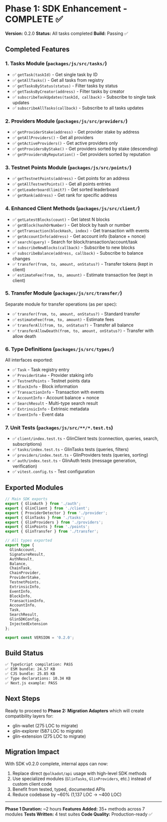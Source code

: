 # Phase 1: SDK Enhancement - COMPLETE ✅

**Version:** 0.2.0
**Status:** All tasks completed
**Build:** Passing ✅

## Completed Features

### 1. Tasks Module (`packages/js/src/tasks/`)
- ✅ `getTask(taskId)` - Get single task by ID
- ✅ `getAllTasks()` - Get all tasks from registry
- ✅ `getTasksByStatus(status)` - Filter tasks by status
- ✅ `getTasksByCreator(address)` - Filter tasks by creator
- ✅ `subscribeTaskUpdates(taskId, callback)` - Subscribe to single task updates
- ✅ `subscribeAllTasks(callback)` - Subscribe to all tasks updates

### 2. Providers Module (`packages/js/src/providers/`)
- ✅ `getProviderStake(address)` - Get provider stake by address
- ✅ `getAllProviders()` - Get all providers
- ✅ `getActiveProviders()` - Get active providers only
- ✅ `getProvidersByStake()` - Get providers sorted by stake (descending)
- ✅ `getProvidersByReputation()` - Get providers sorted by reputation

### 3. Testnet Points Module (`packages/js/src/points/`)
- ✅ `getTestnetPoints(address)` - Get points for an address
- ✅ `getAllTestnetPoints()` - Get all points entries
- ✅ `getLeaderboard(limit?)` - Get sorted leaderboard
- ✅ `getRank(address)` - Get rank for specific address

### 4. Enhanced Client Methods (`packages/js/src/client/`)
- ✅ `getLatestBlocks(count)` - Get latest N blocks
- ✅ `getBlock(hashOrNumber)` - Get block by hash or number
- ✅ `getTransaction(blockHash, index)` - Get transaction with events
- ✅ `getAccountInfo(address)` - Get account info (balance + nonce)
- ✅ `search(query)` - Search for block/transaction/account/task
- ✅ `subscribeNewBlocks(callback)` - Subscribe to new blocks
- ✅ `subscribeBalance(address, callback)` - Subscribe to balance changes
- ✅ `transfer(from, to, amount, onStatus?)` - Transfer tokens (kept in client)
- ✅ `estimateFee(from, to, amount)` - Estimate transaction fee (kept in client)

### 5. Transfer Module (`packages/js/src/transfer/`)
Separate module for transfer operations (as per spec):
- ✅ `transfer(from, to, amount, onStatus?)` - Standard transfer
- ✅ `estimateFee(from, to, amount)` - Estimate fees
- ✅ `transferAll(from, to, onStatus?)` - Transfer all balance
- ✅ `transferAllowDeath(from, to, amount, onStatus?)` - Transfer with allow death

### 6. Type Definitions (`packages/js/src/types/`)
All interfaces exported:
- ✅ `Task` - Task registry entry
- ✅ `ProviderStake` - Provider staking info
- ✅ `TestnetPoints` - Testnet points data
- ✅ `BlockInfo` - Block information
- ✅ `TransactionInfo` - Transaction with events
- ✅ `AccountInfo` - Account balance + nonce
- ✅ `SearchResult` - Multi-type search result
- ✅ `ExtrinsicInfo` - Extrinsic metadata
- ✅ `EventInfo` - Event data

### 7. Unit Tests (`packages/js/src/**/*.test.ts`)
- ✅ `client/index.test.ts` - GlinClient tests (connection, queries, search, subscriptions)
- ✅ `tasks/index.test.ts` - GlinTasks tests (queries, filters)
- ✅ `providers/index.test.ts` - GlinProviders tests (queries, sorting)
- ✅ `auth/index.test.ts` - GlinAuth tests (message generation, verification)
- ✅ `vitest.config.ts` - Test configuration

## Exported Modules

```typescript
// Main SDK exports
export { GlinAuth } from './auth';
export { GlinClient } from './client';
export { ProviderDetector } from './provider';
export { GlinTasks } from './tasks';
export { GlinProviders } from './providers';
export { GlinPoints } from './points';
export { GlinTransfer } from './transfer';

// All types exported
export type {
  GlinAccount,
  SignatureResult,
  AuthResult,
  Balance,
  ChainTask,
  ChainProvider,
  ProviderStake,
  TestnetPoints,
  ExtrinsicInfo,
  EventInfo,
  BlockInfo,
  TransactionInfo,
  AccountInfo,
  Task,
  SearchResult,
  GlinSDKConfig,
  InjectedExtension
};

export const VERSION = '0.2.0';
```

## Build Status

```bash
✅ TypeScript compilation: PASS
✅ ESM bundle: 24.57 KB
✅ CJS bundle: 25.85 KB
✅ Type declarations: 10.34 KB
✅ Next.js example: PASS
```

## Next Steps

Ready to proceed to **Phase 2: Migration Adapters** which will create compatibility layers for:
- glin-wallet (275 LOC to migrate)
- glin-explorer (587 LOC to migrate)
- glin-extension (275 LOC to migrate)

## Migration Impact

With SDK v0.2.0 complete, internal apps can now:
1. Replace direct `@polkadot/api` usage with high-level SDK methods
2. Use specialized modules (`GlinTasks`, `GlinProviders`, etc.) instead of custom client code
3. Benefit from tested, typed, documented APIs
4. Reduce codebase by ~60% (1,137 LOC → ~400 LOC)

---

**Phase 1 Duration:** ~2 hours
**Features Added:** 35+ methods across 7 modules
**Tests Written:** 4 test suites
**Code Quality:** Production-ready ✅
